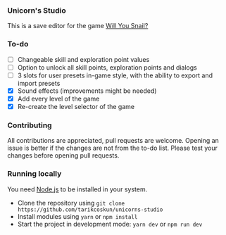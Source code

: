 ### Unicorn's Studio

This is a save editor for the game [Will You Snail?](https://store.steampowered.com/app/1115050/Will_You_Snail)

### To-do

- [ ] Changeable skill and exploration point values
- [ ] Option to unlock all skill points, exploration points and dialogs
- [ ] 3 slots for user presets in-game style, with the ability to export and import presets
- [x] Sound effects (improvements might be needed)
- [x] Add every level of the game
- [x] Re-create the level selector of the game

### Contributing

All contributions are appreciated, pull requests are welcome. Opening an issue is better if the changes are not from the to-do list. Please test your changes before opening pull requests.

### Running locally

You need [Node.js](https://nodejs.org/en/download) to be installed in your system.

- Clone the repository using `git clone https://github.com/tarikcoskun/unicorns-studio`
- Install modules using `yarn` or `npm install`
- Start the project in development mode: `yarn dev` or `npm run dev`